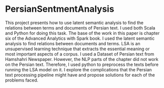 # PersianSentmentAnalysis
This project presents how to use latent semantic analysis to find the
relations between terms and documents of Persian text. I used
both Scala and Python for doing this task. The base of the work in
this paper is chapter six of the Advanced Analytics with Spark
book. I used the latent semantic analysis to find relations
between documents and terms. LSA is an unsupervised learning
technique that extracts the essential meaning or most important
aspects of a corpus. I used a Dataset of Persian text from
Hamshahri Newspaper. However, the NLP parts of the chapter did
not work on the Persian text. Therefore, I used python to preprocess
the texts before running the LSA model on it. I explore
the complications that the Persian text processing pipeline might
have and propose solutions for each of the problems faced.
